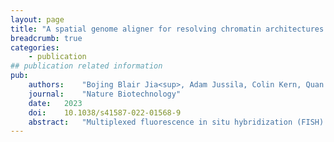 ```yaml
---
layout:	page
title: "A spatial genome aligner for resolving chromatin architectures from multiplexed DNA FISH"
breadcrumb: true	
categories:	
    - publication	
## publication related information	
pub:	
    authors:	"Bojing Blair Jia<sup>, Adam Jussila, Colin Kern, Quan Zhu, Bing Ren"
    journal:	"Nature Biotechnology"
    date:	2023
    doi:	10.1038/s41587-022-01568-9
    abstract:	"Multiplexed fluorescence in situ hybridization (FISH) is a widely used approach for analyzing three-dimensional genome organization, but it is challenging to derive chromosomal conformations from noisy fluorescence signals, and tracing chromatin is not straightforward. Here we report a spatial genome aligner that parses true chromatin signal from noise by aligning signals to a DNA polymer model. Using genomic distances separating imaged loci, our aligner estimates spatial distances expected to separate loci on a polymer in three-dimensional space. Our aligner then evaluates the physical probability observed signals belonging to these loci are connected, thereby tracing chromatin structures. We demonstrate that this spatial genome aligner can efficiently model chromosome architectures from DNA FISH data across multiple scales and be used to predict chromosome ploidies de novo in interphase cells. Reprocessing of previous whole-genome chromosome tracing data with this method indicates the spatial aggregation of sister chromatids in S/G2 phase cells in asynchronous mouse embryonic stem cells and provides evidence for extranumerary chromosomes that remain tightly paired in postmitotic neurons of the adult mouse cortex."
---	
```

